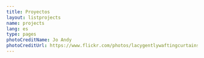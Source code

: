 ```yaml
---
title: Proyectos
layout: listprojects
name: projects
lang: es
type: pages
photoCreditName: Jo Andy
photoCreditUrl: https://www.flickr.com/photos/lacygentlywaftingcurtains/31753433634/
---
```

